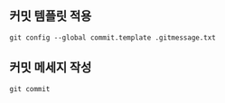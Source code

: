## 커밋 템플릿 적용

```shell
git config --global commit.template .gitmessage.txt
```

## 커밋 메세지 작성

```shell
git commit
```
